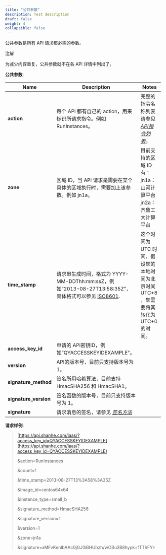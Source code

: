 ```yaml
---
title: "公共参数"
description: Test description
draft: false
weight: 4
collapsible: false
---
```


公共参数是所有 API 请求都必需的参数。

注解

为减少内容重复，公共参数就不在各 API 详情中列出了。

**公共参数**:

| Name | Description | Notes |
| --- | --- | --- |
| **action** | 每个 API 都有自己的 action，用来标识所请求指令。例如 RunInstances。 | 完整的指令名称列表请参见 [_API指令列表_](../command_list/instance/)。 |
| **zone** | 区域 ID，当 API 请求是需要在某个具体的区域执行时，需要加上该参数。例如 jn1a。 | 目前支持的区域 ID 有：<br/>jn1a：山河计算平台<br/>jn2a：齐鲁工大计算平台 |
| **time_stamp** | 请求串生成时间，格式为 YYYY-MM-DDThh:mm:ssZ，例如”2013-08-27T13:58:35Z”，具体格式可以参见 [ISO8601](http://www.w3.org/TR/NOTE-datetime). | 这个时间为 UTC 时间，假设您的本地时间为北京时间 UTC+8 ，您需要将其转化为 UTC+0 的时间。 |
| **access_key_id** | 申请的 API密钥ID，例如”QYACCESSKEYIDEXAMPLE”。 |   |
| **version** | API的版本号，目前只支持版本号为 1。 |   |
| **signature_method** | 签名所用哈希算法，目前支持 HmacSHA256 和 HmacSHA1。 |   |
| **signature_version** | 签名函数的版本号，目前只支持版本号为 1。 |   |
| **signature** | 请求消息的签名，请参见 [_签名方法_](../signature/) |   |

**请求样例**:

>
>
>
>
> [https://api.shanhe.com/iaas/?access_key_id=QYACCESSKEYIDEXAMPLE](https://api.shanhe.com/iaas/?access_key_id=QYACCESSKEYIDEXAMPLE)
>
> &action=RunInstances
>
> &count=1
>
> &time_stamp=2013-08-27T13%3A58%3A35Z
>
> &image_id=centos64x64
>
> &instance_type=small_b
>
> &signature_method=HmacSHA256
>
> &signature_version=1
>
> &version=1
>
> &zone=jn1a
>
> &signature=xMFvKenlbAAc0jGJ0iBHUhzh/wOBu3B8hypk+fTThFY=
>
>
>
>

